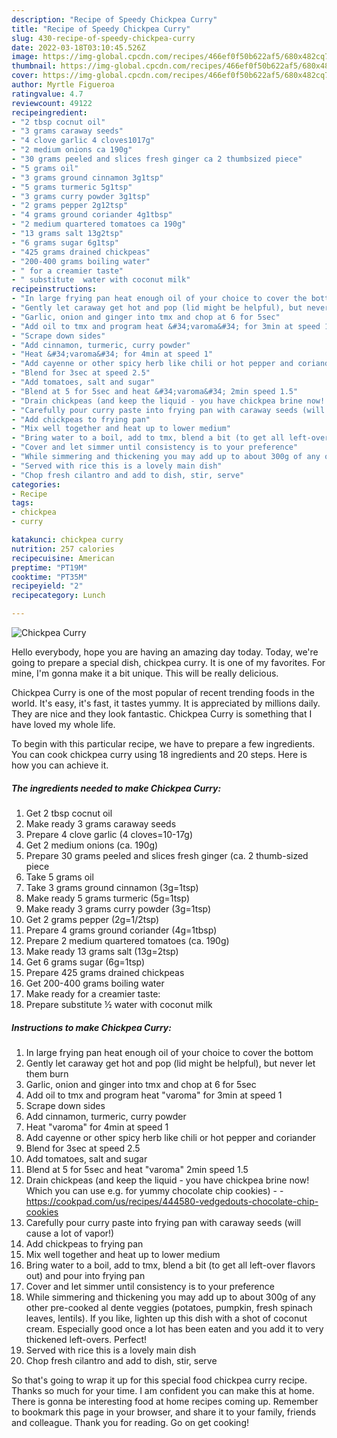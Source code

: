 ```yaml
---
description: "Recipe of Speedy Chickpea Curry"
title: "Recipe of Speedy Chickpea Curry"
slug: 430-recipe-of-speedy-chickpea-curry
date: 2022-03-18T03:10:45.526Z
image: https://img-global.cpcdn.com/recipes/466ef0f50b622af5/680x482cq70/chickpea-curry-recipe-main-photo.jpg
thumbnail: https://img-global.cpcdn.com/recipes/466ef0f50b622af5/680x482cq70/chickpea-curry-recipe-main-photo.jpg
cover: https://img-global.cpcdn.com/recipes/466ef0f50b622af5/680x482cq70/chickpea-curry-recipe-main-photo.jpg
author: Myrtle Figueroa
ratingvalue: 4.7
reviewcount: 49122
recipeingredient:
- "2 tbsp cocnut oil"
- "3 grams caraway seeds"
- "4 clove garlic 4 cloves1017g"
- "2 medium onions ca 190g"
- "30 grams peeled and slices fresh ginger ca 2 thumbsized piece"
- "5 grams oil"
- "3 grams ground cinnamon 3g1tsp"
- "5 grams turmeric 5g1tsp"
- "3 grams curry powder 3g1tsp"
- "2 grams pepper 2g12tsp"
- "4 grams ground coriander 4g1tbsp"
- "2 medium quartered tomatoes ca 190g"
- "13 grams salt 13g2tsp"
- "6 grams sugar 6g1tsp"
- "425 grams drained chickpeas"
- "200-400 grams boiling water"
- " for a creamier taste"
- " substitute  water with coconut milk"
recipeinstructions:
- "In large frying pan heat enough oil of your choice to cover the bottom"
- "Gently let caraway get hot and pop (lid might be helpful), but never let them burn"
- "Garlic, onion and ginger into tmx and chop at 6 for 5sec"
- "Add oil to tmx and program heat &#34;varoma&#34; for 3min at speed 1"
- "Scrape down sides"
- "Add cinnamon, turmeric, curry powder"
- "Heat &#34;varoma&#34; for 4min at speed 1"
- "Add cayenne or other spicy herb like chili or hot pepper and coriander"
- "Blend for 3sec at speed 2.5"
- "Add tomatoes, salt and sugar"
- "Blend at 5 for 5sec and heat &#34;varoma&#34; 2min speed 1.5"
- "Drain chickpeas (and keep the liquid - you have chickpea brine now! Which you can use e.g. for yummy chocolate chip cookies)  https://cookpad.com/us/recipes/444580-vedgedouts-chocolate-chip-cookies"
- "Carefully pour curry paste into frying pan with caraway seeds (will cause a lot of vapor!)"
- "Add chickpeas to frying pan"
- "Mix well together and heat up to lower medium"
- "Bring water to a boil, add to tmx, blend a bit (to get all left-over flavors out) and pour into frying pan"
- "Cover and let simmer until consistency is to your preference"
- "While simmering and thickening you may add up to about 300g of any other pre-cooked al dente veggies (potatoes, pumpkin, fresh spinach leaves, lentils). If you like, lighten up this dish with a shot of coconut cream. Especially good once a lot has been eaten and you add it to very thickened left-overs. Perfect!"
- "Served with rice this is a lovely main dish"
- "Chop fresh cilantro and add to dish, stir, serve"
categories:
- Recipe
tags:
- chickpea
- curry

katakunci: chickpea curry 
nutrition: 257 calories
recipecuisine: American
preptime: "PT19M"
cooktime: "PT35M"
recipeyield: "2"
recipecategory: Lunch

---
```



![Chickpea Curry](https://img-global.cpcdn.com/recipes/466ef0f50b622af5/680x482cq70/chickpea-curry-recipe-main-photo.jpg)

Hello everybody, hope you are having an amazing day today. Today, we're going to prepare a special dish, chickpea curry. It is one of my favorites. For mine, I'm gonna make it a bit unique. This will be really delicious.

Chickpea Curry is one of the most popular of recent trending foods in the world. It's easy, it's fast, it tastes yummy. It is appreciated by millions daily. They are nice and they look fantastic. Chickpea Curry is something that I have loved my whole life.




To begin with this particular recipe, we have to prepare a few ingredients. You can cook chickpea curry using 18 ingredients and 20 steps. Here is how you can achieve it.

<!--inarticleads1-->

##### The ingredients needed to make Chickpea Curry:

1. Get 2 tbsp cocnut oil
1. Make ready 3 grams caraway seeds
1. Prepare 4 clove garlic (4 cloves=10-17g)
1. Get 2 medium onions (ca. 190g)
1. Prepare 30 grams peeled and slices fresh ginger (ca. 2 thumb-sized piece
1. Take 5 grams oil
1. Take 3 grams ground cinnamon (3g=1tsp)
1. Make ready 5 grams turmeric (5g=1tsp)
1. Make ready 3 grams curry powder (3g=1tsp)
1. Get 2 grams pepper (2g=1/2tsp)
1. Prepare 4 grams ground coriander (4g=1tbsp)
1. Prepare 2 medium quartered tomatoes (ca. 190g)
1. Make ready 13 grams salt (13g=2tsp)
1. Get 6 grams sugar (6g=1tsp)
1. Prepare 425 grams drained chickpeas
1. Get 200-400 grams boiling water
1. Make ready  for a creamier taste:
1. Prepare  substitute ½ water with coconut milk




<!--inarticleads2-->

##### Instructions to make Chickpea Curry:

1. In large frying pan heat enough oil of your choice to cover the bottom
1. Gently let caraway get hot and pop (lid might be helpful), but never let them burn
1. Garlic, onion and ginger into tmx and chop at 6 for 5sec
1. Add oil to tmx and program heat &#34;varoma&#34; for 3min at speed 1
1. Scrape down sides
1. Add cinnamon, turmeric, curry powder
1. Heat &#34;varoma&#34; for 4min at speed 1
1. Add cayenne or other spicy herb like chili or hot pepper and coriander
1. Blend for 3sec at speed 2.5
1. Add tomatoes, salt and sugar
1. Blend at 5 for 5sec and heat &#34;varoma&#34; 2min speed 1.5
1. Drain chickpeas (and keep the liquid - you have chickpea brine now! Which you can use e.g. for yummy chocolate chip cookies) -  - https://cookpad.com/us/recipes/444580-vedgedouts-chocolate-chip-cookies
1. Carefully pour curry paste into frying pan with caraway seeds (will cause a lot of vapor!)
1. Add chickpeas to frying pan
1. Mix well together and heat up to lower medium
1. Bring water to a boil, add to tmx, blend a bit (to get all left-over flavors out) and pour into frying pan
1. Cover and let simmer until consistency is to your preference
1. While simmering and thickening you may add up to about 300g of any other pre-cooked al dente veggies (potatoes, pumpkin, fresh spinach leaves, lentils). If you like, lighten up this dish with a shot of coconut cream. Especially good once a lot has been eaten and you add it to very thickened left-overs. Perfect!
1. Served with rice this is a lovely main dish
1. Chop fresh cilantro and add to dish, stir, serve




So that's going to wrap it up for this special food chickpea curry recipe. Thanks so much for your time. I am confident you can make this at home. There is gonna be interesting food at home recipes coming up. Remember to bookmark this page in your browser, and share it to your family, friends and colleague. Thank you for reading. Go on get cooking!
